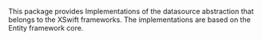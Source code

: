 This package provides Implementations of the datasource abstraction that belongs to the XSwift frameworks. The implementations are based on the Entity framework core.